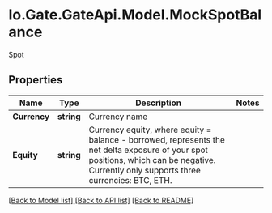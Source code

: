 
# Io.Gate.GateApi.Model.MockSpotBalance

Spot

## Properties

Name | Type | Description | Notes
------------ | ------------- | ------------- | -------------
**Currency** | **string** | Currency name | 
**Equity** | **string** | Currency equity, where equity &#x3D; balance - borrowed, represents the net delta exposure  of your spot positions, which can be negative. Currently only supports three currencies: BTC, ETH. | 

[[Back to Model list]](../README.md#documentation-for-models)
[[Back to API list]](../README.md#documentation-for-api-endpoints)
[[Back to README]](../README.md)
